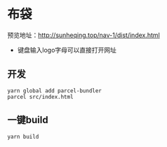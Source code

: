 # 布袋
预览地址：http://sunheqing.top/nav-1/dist/index.html

* 键盘输入logo字母可以直接打开网址

## 开发

```
yarn global add parcel-bundler
parcel src/index.html
```

## 一键build
```
yarn build
```
